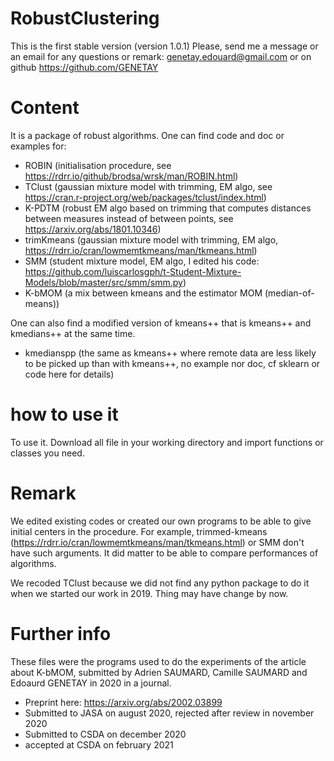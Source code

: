 # RobustClustering

This is the first stable version (version 1.0.1)
Please, send me a message or an email for any questions or remark: genetay.edouard@gmail.com
or on github https://github.com/GENETAY

# Content
It is a package of robust algorithms.
One can find code and doc or examples for:
- ROBIN (initialisation procedure, see https://rdrr.io/github/brodsa/wrsk/man/ROBIN.html)
- TClust (gaussian mixture model with trimming, EM algo, see https://cran.r-project.org/web/packages/tclust/index.html)
- K-PDTM (robust EM algo based on trimming that computes distances between measures instead of between points, see https://arxiv.org/abs/1801.10346)
- trimKmeans (gaussian mixture model with trimming, EM algo, https://rdrr.io/cran/lowmemtkmeans/man/tkmeans.html)
- SMM (student mixture model, EM algo, I edited his code: https://github.com/luiscarlosgph/t-Student-Mixture-Models/blob/master/src/smm/smm.py)
- K-bMOM (a mix between kmeans and the estimator MOM (median-of-means))

One can also find a modified version of kmeans++ that is kmeans++ and kmedians++ at the same time.
- kmedianspp (the same as kmeans++ where remote data are less likely to be picked up than with kmeans++, no example nor doc, cf sklearn or code here for details)

# how to use it
To use it. Download all file in your working directory and import functions or classes you need.

# Remark
We edited existing codes or created our own programs to be able to give initial centers in the procedure. For example, trimmed-kmeans (https://rdrr.io/cran/lowmemtkmeans/man/tkmeans.html) or SMM don't have such arguments. It did matter to be able to compare performances of algorithms.

We recoded TClust because we did not find any python package to do it when we started our work in 2019. Thing may have change by now.

# Further info
These files were the programs used to do the experiments of the article about K-bMOM, submitted by Adrien SAUMARD, Camille SAUMARD and Edoaurd GENETAY in 2020 in a journal.
- Preprint here: https://arxiv.org/abs/2002.03899
- Submitted to JASA on august 2020, rejected after review in november 2020
- Submitted to CSDA on december 2020
- accepted at CSDA on february 2021

